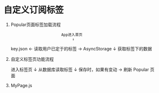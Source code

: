 # 自定义订阅标签

1. Popular页面标签加载流程

                              App进入首页
                                   ↓
    key.json      ←      读取用户已定于的标签       →       AsyncStorage
                                   ↓
                            获取标签下的数据

2. 自定义标签页功能流程

    进入标签页
        ↓
  从数据库读取标签
        ↓
  保存时，如果有变动 → 刷新 Popular 页面

3. MyPage.js
